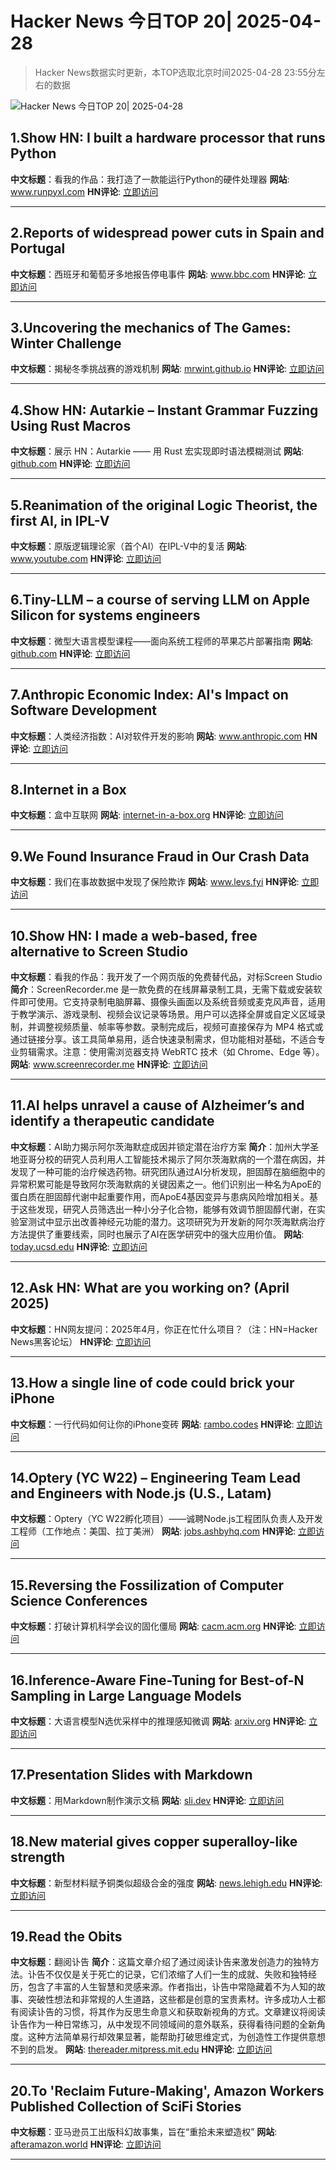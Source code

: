 # Hacker News 今日TOP 20| 2025-04-28

> Hacker News数据实时更新，本TOP选取北京时间2025-04-28 23:55分左右的数据

![Hacker News 今日TOP 20| 2025-04-28](https://img.chuhaix.com/2024/0910_imageFile-1665440404179-628424718_1725901191.png)

## 1.Show HN: I built a hardware processor that runs Python
**中文标题**：看我的作品：我打造了一款能运行Python的硬件处理器
**网站**:  <a href='https://www.runpyxl.com/gpio' target='_blank' rel='nofollow'>www.runpyxl.com</a>
**HN评论**:  <a href='https://news.ycombinator.com/item?id=43820228&utm_source=www.chuhaix.com' target='_blank' rel='nofollow'>立即访问</a>

---

## 2.Reports of widespread power cuts in Spain and Portugal
**中文标题**：西班牙和葡萄牙多地报告停电事件
**网站**:  <a href='https://www.bbc.com/news/live/c9wpq8xrvd9t' target='_blank' rel='nofollow'>www.bbc.com</a>
**HN评论**:  <a href='https://news.ycombinator.com/item?id=43819791&utm_source=www.chuhaix.com' target='_blank' rel='nofollow'>立即访问</a>

---

## 3.Uncovering the mechanics of The Games: Winter Challenge
**中文标题**：揭秘冬季挑战赛的游戏机制
**网站**:  <a href='https://mrwint.github.io/winter/writeup/writeup.html' target='_blank' rel='nofollow'>mrwint.github.io</a>
**HN评论**:  <a href='https://news.ycombinator.com/item?id=43820076&utm_source=www.chuhaix.com' target='_blank' rel='nofollow'>立即访问</a>

---

## 4.Show HN: Autarkie – Instant Grammar Fuzzing Using Rust Macros
**中文标题**：展示 HN：Autarkie —— 用 Rust 宏实现即时语法模糊测试
**网站**:  <a href='https://github.com/R9295/autarkie' target='_blank' rel='nofollow'>github.com</a>
**HN评论**:  <a href='https://news.ycombinator.com/item?id=43822575&utm_source=www.chuhaix.com' target='_blank' rel='nofollow'>立即访问</a>

---

## 5.Reanimation of the original Logic Theorist, the first AI, in IPL-V
**中文标题**：原版逻辑理论家（首个AI）在IPL-V中的复活
**网站**:  <a href='https://www.youtube.com/watch?v=qmE5o2ezqBg' target='_blank' rel='nofollow'>www.youtube.com</a>
**HN评论**:  <a href='https://news.ycombinator.com/item?id=43822619&utm_source=www.chuhaix.com' target='_blank' rel='nofollow'>立即访问</a>

---

## 6.Tiny-LLM – a course of serving LLM on Apple Silicon for systems engineers
**中文标题**：微型大语言模型课程——面向系统工程师的苹果芯片部署指南
**网站**:  <a href='https://github.com/skyzh/tiny-llm' target='_blank' rel='nofollow'>github.com</a>
**HN评论**:  <a href='https://news.ycombinator.com/item?id=43820022&utm_source=www.chuhaix.com' target='_blank' rel='nofollow'>立即访问</a>

---

## 7.Anthropic Economic Index: AI's Impact on Software Development
**中文标题**：人类经济指数：AI对软件开发的影响
**网站**:  <a href='https://www.anthropic.com/research/impact-software-development' target='_blank' rel='nofollow'>www.anthropic.com</a>
**HN评论**:  <a href='https://news.ycombinator.com/item?id=43822292&utm_source=www.chuhaix.com' target='_blank' rel='nofollow'>立即访问</a>

---

## 8.Internet in a Box
**中文标题**：盒中互联网
**网站**:  <a href='https://internet-in-a-box.org/' target='_blank' rel='nofollow'>internet-in-a-box.org</a>
**HN评论**:  <a href='https://news.ycombinator.com/item?id=43814433&utm_source=www.chuhaix.com' target='_blank' rel='nofollow'>立即访问</a>

---

## 9.We Found Insurance Fraud in Our Crash Data
**中文标题**：我们在事故数据中发现了保险欺诈
**网站**:  <a href='https://www.levs.fyi/blog/we-found-insurance-fraud-in-our-crash-data/' target='_blank' rel='nofollow'>www.levs.fyi</a>
**HN评论**:  <a href='https://news.ycombinator.com/item?id=43821578&utm_source=www.chuhaix.com' target='_blank' rel='nofollow'>立即访问</a>

---

## 10.Show HN: I made a web-based, free alternative to Screen Studio
**中文标题**：看我的作品：我开发了一个网页版的免费替代品，对标Screen Studio
**简介**：ScreenRecorder.me 是一款免费的在线屏幕录制工具，无需下载或安装软件即可使用。它支持录制电脑屏幕、摄像头画面以及系统音频或麦克风声音，适用于教学演示、游戏录制、视频会议记录等场景。用户可以选择全屏或自定义区域录制，并调整视频质量、帧率等参数。录制完成后，视频可直接保存为 MP4 格式或通过链接分享。该工具简单易用，适合快速录制需求，但功能相对基础，不适合专业剪辑需求。注意：使用需浏览器支持 WebRTC 技术（如 Chrome、Edge 等）。
**网站**:  <a href='https://www.screenrecorder.me' target='_blank' rel='nofollow'>www.screenrecorder.me</a>
**HN评论**:  <a href='https://news.ycombinator.com/item?id=43816419&utm_source=www.chuhaix.com' target='_blank' rel='nofollow'>立即访问</a>

---

## 11.AI helps unravel a cause of Alzheimer’s and identify a therapeutic candidate
**中文标题**：AI助力揭示阿尔茨海默症成因并锁定潜在治疗方案
**简介**：加州大学圣地亚哥分校的研究人员利用人工智能技术揭示了阿尔茨海默病的一个潜在病因，并发现了一种可能的治疗候选药物。研究团队通过AI分析发现，胆固醇在脑细胞中的异常积累可能是导致阿尔茨海默病的关键因素之一。他们识别出一种名为ApoE的蛋白质在胆固醇代谢中起重要作用，而ApoE4基因变异与患病风险增加相关。基于这些发现，研究人员筛选出一种小分子化合物，能够有效调节胆固醇代谢，在实验室测试中显示出改善神经元功能的潜力。这项研究为开发新的阿尔茨海默病治疗方法提供了重要线索，同时也展示了AI在医学研究中的强大应用价值。
**网站**:  <a href='https://today.ucsd.edu/story/ai-helps-unravel-a-cause-of-alzheimers-disease-and-identify-a-therapeutic-candidate' target='_blank' rel='nofollow'>today.ucsd.edu</a>
**HN评论**:  <a href='https://news.ycombinator.com/item?id=43815591&utm_source=www.chuhaix.com' target='_blank' rel='nofollow'>立即访问</a>

---

## 12.Ask HN: What are you working on? (April 2025)
**中文标题**：HN网友提问：2025年4月，你正在忙什么项目？（注：HN=Hacker News黑客论坛）
**HN评论**:  <a href='https://news.ycombinator.com/item?id=43815523&utm_source=www.chuhaix.com' target='_blank' rel='nofollow'>立即访问</a>

---

## 13.How a single line of code could brick your iPhone
**中文标题**：一行代码如何让你的iPhone变砖
**网站**:  <a href='https://rambo.codes/posts/2025-04-24-how-a-single-line-of-code-could-brick-your-iphone' target='_blank' rel='nofollow'>rambo.codes</a>
**HN评论**:  <a href='https://news.ycombinator.com/item?id=43814360&utm_source=www.chuhaix.com' target='_blank' rel='nofollow'>立即访问</a>

---

## 14.Optery (YC W22) – Engineering Team Lead and Engineers with Node.js (U.S., Latam)
**中文标题**：Optery（YC W22孵化项目）——诚聘Node.js工程团队负责人及开发工程师（工作地点：美国、拉丁美洲）
**网站**:  <a href='https://jobs.ashbyhq.com/optery' target='_blank' rel='nofollow'>jobs.ashbyhq.com</a>
**HN评论**:  <a href='https://news.ycombinator.com/item?id=43820408&utm_source=www.chuhaix.com' target='_blank' rel='nofollow'>立即访问</a>

---

## 15.Reversing the Fossilization of Computer Science Conferences
**中文标题**：打破计算机科学会议的固化僵局
**网站**:  <a href='https://cacm.acm.org/blogcacm/reversing-the-fossilization-of-computer-science-conferences/' target='_blank' rel='nofollow'>cacm.acm.org</a>
**HN评论**:  <a href='https://news.ycombinator.com/item?id=43818518&utm_source=www.chuhaix.com' target='_blank' rel='nofollow'>立即访问</a>

---

## 16.Inference-Aware Fine-Tuning for Best-of-N Sampling in Large Language Models
**中文标题**：大语言模型N选优采样中的推理感知微调
**网站**:  <a href='https://arxiv.org/abs/2412.15287' target='_blank' rel='nofollow'>arxiv.org</a>
**HN评论**:  <a href='https://news.ycombinator.com/item?id=43817377&utm_source=www.chuhaix.com' target='_blank' rel='nofollow'>立即访问</a>

---

## 17.Presentation Slides with Markdown
**中文标题**：用Markdown制作演示文稿
**网站**:  <a href='https://sli.dev' target='_blank' rel='nofollow'>sli.dev</a>
**HN评论**:  <a href='https://news.ycombinator.com/item?id=43816634&utm_source=www.chuhaix.com' target='_blank' rel='nofollow'>立即访问</a>

---

## 18.New material gives copper superalloy-like strength
**中文标题**：新型材料赋予铜类似超级合金的强度
**网站**:  <a href='https://news.lehigh.edu/new-material-gives-copper-superalloy-like-strength-0' target='_blank' rel='nofollow'>news.lehigh.edu</a>
**HN评论**:  <a href='https://news.ycombinator.com/item?id=43816327&utm_source=www.chuhaix.com' target='_blank' rel='nofollow'>立即访问</a>

---

## 19.Read the Obits
**中文标题**：翻阅讣告
**简介**：这篇文章介绍了通过阅读讣告来激发创造力的独特方法。讣告不仅仅是关于死亡的记录，它们浓缩了人们一生的成就、失败和独特经历，包含了丰富的人生智慧和灵感来源。作者指出，讣告中常隐藏着不为人知的故事、突破性想法和非常规的人生道路，这些都是创意的宝贵素材。许多成功人士都有阅读讣告的习惯，将其作为反思生命意义和获取新视角的方式。文章建议将阅读讣告作为一种日常练习，从中发现不同领域间的意外联系，获得看待问题的全新角度。这种方法简单易行却效果显著，能帮助打破思维定式，为创造性工作提供意想不到的启发。
**网站**:  <a href='https://thereader.mitpress.mit.edu/the-creativity-hack-no-one-told-you-about-read-the-obits/' target='_blank' rel='nofollow'>thereader.mitpress.mit.edu</a>
**HN评论**:  <a href='https://news.ycombinator.com/item?id=43813175&utm_source=www.chuhaix.com' target='_blank' rel='nofollow'>立即访问</a>

---

## 20.To 'Reclaim Future-Making', Amazon Workers Published Collection of SciFi Stories
**中文标题**：亚马逊员工出版科幻故事集，旨在“重拾未来塑造权”
**网站**:  <a href='https://afteramazon.world/' target='_blank' rel='nofollow'>afteramazon.world</a>
**HN评论**:  <a href='https://news.ycombinator.com/item?id=43816697&utm_source=www.chuhaix.com' target='_blank' rel='nofollow'>立即访问</a>

---

